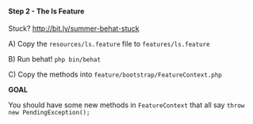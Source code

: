 #### Step 2 - The ls Feature
Stuck? http://bit.ly/summer-behat-stuck

A) Copy the `resources/ls.feature` file to `features/ls.feature`

B) Run behat! `php bin/behat`

C) Copy the methods into `feature/bootstrap/FeatureContext.php`

**GOAL**

You should have some new methods in `FeatureContext`
that all say `throw new PendingException();`
